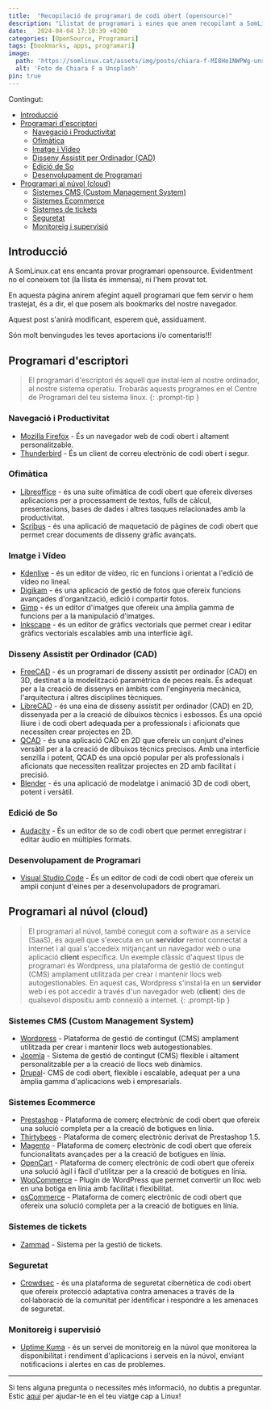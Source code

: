 ```yaml
---
title:  "Recopilació de programari de codi obert (opensource)"
description: "Llistat de programari i eines que anem recopilant a SomLinux.cat"
date:   2024-04-04 17:10:39 +0200
categories: [OpenSource, Programari]
tags: [bookmarks, apps, programari]
image:
  path: 'https://somlinux.cat/assets/img/posts/chiara-f-MI8He1NWPWg-unsplash.jpg'
  alt: 'Foto de Chiara F a Unsplash'
pin: true
---
```

Contingut:
- [Introducció](#introducció)
- [Programari d'escriptori](#programari-descriptori)
  - [Navegació i Productivitat](#navegació-i-productivitat)
  - [Ofimàtica](#ofimàtica)
  - [Imatge i Vídeo](#imatge-i-vídeo)
  - [Disseny Assistit per Ordinador (CAD)](#disseny-assistit-per-ordinador-cad)
  - [Edició de So](#edició-de-so)
  - [Desenvolupament de Programari](#desenvolupament-de-programari)
- [Programari al núvol (cloud)](#programari-al-núvol-cloud)
  - [Sistemes CMS (Custom Management System)](#sistemes-cms-custom-management-system)
  - [Sistemes Ecommerce](#sistemes-ecommerce)
  - [Sistemes de tickets](#sistemes-de-tickets)
  - [Seguretat](#seguretat)
  - [Monitoreig i supervisió](#monitoreig-i-supervisió)

## Introducció

A SomLinux.cat ens encanta provar programari opensource. Evidentment no el coneixem tot (la llista és immensa), ni l'hem provat tot.

En aquesta pàgina anirem afegint aquell programari que fem servir o hem trastejat, és a dir, el que posem als bookmarks del nostre navegador.

Aquest post s'anirà modificant, esperem què, assiduament.

Són molt benvingudes les teves aportacions i/o comentaris!!!

## Programari d'escriptori

> El programari d'escriptori és aquell que instal·lem al nostre ordinador, al nostre sistema operatiu. Trobaràs aquests programes en el Centre de Programari del teu sistema linux.
{: .prompt-tip }


### Navegació i Productivitat

- [Mozilla Firefox](https://www.mozilla.org/ca/firefox/new/) - És un navegador web de codi obert i altament personalitzable.
- [Thunderbird](https://www.thunderbird.net/) - És un client de correu electrònic de codi obert i segur.

### Ofimàtica

- [Libreoffice](https://ca.libreoffice.org/) - és una suite ofimàtica de codi obert que ofereix diverses aplicacions per a processament de textos, fulls de càlcul, presentacions, bases de dades i altres tasques relacionades amb la productivitat.
- [Scribus](https://www.scribus.us/) - és una aplicació de maquetació de pàgines de codi obert que permet crear documents de disseny gràfic avançats.

### Imatge i Vídeo

- [Kdenlive](https://kdenlive.org/en/) - és un editor de vídeo, ric en funcions i orientat a l'edició de vídeo no lineal.
- [Digikam](https://www.digikam.org/) - és una aplicació de gestió de fotos que ofereix funcions avançades d'organització, edició i compartir fotos.
- [Gimp](https://www.gimp.org/) - és un editor d'imatges que ofereix una àmplia gamma de funcions per a la manipulació d'imatges.
- [Inkscape](https://inkscape.org/) -  és un editor de gràfics vectorials que permet crear i editar gràfics vectorials escalables amb una interfície àgil.

### Disseny Assistit per Ordinador (CAD)

- [FreeCAD](https://www.freecad.org/) - és un programari de disseny assistit per ordinador (CAD) en 3D, destinat a la modelització paramètrica de peces reals. És adequat per a la creació de dissenys en àmbits com l'enginyeria mecànica, l'arquitectura i altres disciplines tècniques.
- [LibreCAD](https://librecad.org/) - és una eina de disseny assistit per ordinador (CAD) en 2D, dissenyada per a la creació de dibuixos tècnics i esbossos. És una opció lliure i de codi obert adequada per a professionals i aficionats que necessiten crear projectes en 2D.
- [QCAD](https://www.qcad.org/es/) - és una aplicació CAD en 2D que ofereix un conjunt d'eines versàtil per a la creació de dibuixos tècnics precisos. Amb una interfície senzilla i potent, QCAD és una opció popular per als professionals i aficionats que necessiten realitzar projectes en 2D amb facilitat i precisió.
- [Blender](https://www.blender.org/) -  és una aplicació de modelatge i animació 3D de codi obert, potent i versàtil.

### Edició de So

- [Audacity](https://www.audacityteam.org/) - És un editor de so de codi obert que permet enregistrar i editar àudio en múltiples formats.

### Desenvolupament de Programari

- [Visual Studio Code](https://code.visualstudio.com/) - És un editor de codi de codi obert que ofereix un ampli conjunt d'eines per a desenvolupadors de programari.


## Programari al núvol (cloud)

> El programari al núvol, també conegut com a software as a service (SaaS), és aquell que s'executa en un **servidor** remot connectat a internet i al qual s'accedeix mitjançant un navegador web o una aplicació **client** específica. Un exemple clàssic d'aquest tipus de programari és Wordpress, una plataforma de gestió de contingut (CMS) amplament utilitzada per crear i mantenir llocs web autogestionables. En aquest cas, Wordpress s'instal·la en un **servidor** web i es pot accedir a través d'un navegador web (**client**) des de qualsevol dispositiu amb connexió a internet.
{: .prompt-tip }

### Sistemes CMS (Custom Management System)

- [Wordpress](https://wordpress.org/) - Plataforma de gestió de contingut (CMS) amplament utilitzada per crear i mantenir llocs web autogestionables.
- [Joomla](https://www.joomla.org/) - Sistema de gestió de contingut (CMS) flexible i altament personalitzable per a la creació de llocs web dinàmics.
- [Drupal](https://www.drupal.org/)-  CMS de codi obert, flexible i escalable, adequat per a una àmplia gamma d'aplicacions web i empresarials.

### Sistemes Ecommerce

- [Prestashop](https://www.prestashop.com/) - Plataforma de comerç electrònic de codi obert que ofereix una solució completa per a la creació de botigues en línia.
- [Thirtybees](https://thirtybees.com/) - Plataforma de comerç electrònic derivat de Prestashop 1.5.
- [Magento](https://magento.com/) - Plataforma de comerç electrònic de codi obert que ofereix funcionalitats avançades per a la creació de botigues en línia.
- [OpenCart](https://www.opencart.com/) - Plataforma de comerç electrònic de codi obert que ofereix una solució àgil i fàcil d'utilitzar per a la creació de botigues en línia.
- [WooCommerce](https://woocommerce.com/) - Plugin de WordPress que permet convertir un lloc web en una botiga en línia amb facilitat i flexibilitat.
- [osCommerce](https://www.oscommerce.com/) - Plataforma de comerç electrònic de codi obert que ofereix una solució completa per a la creació de botigues en línia.

### Sistemes de tickets

- [Zammad](https://zammad.org/) - Sistema per la gestió de tickets. 

### Seguretat

- [Crowdsec](https://www.crowdsec.net/) - és una plataforma de seguretat cibernètica de codi obert que ofereix protecció adaptativa contra amenaces a través de la col·laboració de la comunitat per identificar i respondre a les amenaces de seguretat.

### Monitoreig i supervisió

- [Uptime Kuma](https://uptime.kuma.pet/) - és un servei de monitoreig en la núvol que monitorea la disponibilitat i rendiment d'aplicacions i serveis en la núvol, enviant notificacions i alertes en cas de problemes.
---

Si tens alguna pregunta o necessites més informació, no dubtis a preguntar. Estic [aquí](mailto:suport@somlinux.cat) per ajudar-te en el teu viatge cap a Linux!